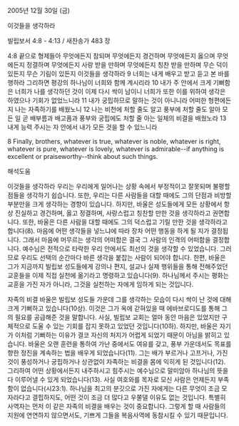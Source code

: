 2005년 12월 30일 (금)

이것들을 생각하라



빌립보서 4:8 - 4:13 / 새찬송가 483 장


4:8 끝으로 형제들아 무엇에든지 참되며 무엇에든지 경건하며 무엇에든지 옳으며 무엇에든지 정결하며 무엇에든지 사랑 받을 만하며 무엇에든지 칭찬 받을 만하며 무슨 덕이 있든지 무슨 기림이 있든지 이것들을 생각하라 9 너희는 내게 배우고 받고 듣고 본 바를 행하라 그리하면 평강의 하나님이 너희와 함께 계시리라 10 내가 주 안에서 크게 기뻐함은 너희가 나를 생각하던 것이 이제 다시 싹이 남이니 너희가 또한 이를 위하여 생각은 하였으나 기회가 없었느니라 11 내가 궁핍하므로 말하는 것이 아니니라 어떠한 형편에든지 나는 자족하기를 배웠노니 12 나는 비천에 처할 줄도 알고 풍부에 처할 줄도 알아 모든 일 곧 배부름과 배고픔과 풍부와 궁핍에도 처할 줄 아는 일체의 비결을 배웠노라 13 내게 능력 주시는 자 안에서 내가 모든 것을 할 수 있느니라 

8 Finally, brothers, whatever is true, whatever is noble, whatever is right, whatever is pure, whatever is lovely, whatever is admirable--if anything is excellent or praiseworthy--think about such things.

해석도움





이것들을 생각하라 
우리는 우리에게 일어나는 상황 속에서 부정적이고 잘못되며 불평할 점들을 생각하기 쉽습니다. 또한, 우리는 다른 사람들을 대할 때에도 그의 단점과 비방할 부분만을 크게 생각하는 경향이 있습니다. 하지만, 바울은 성도들에게 모든 상황에서 항상 진실하고 경건하며, 옳고 정결하며, 사랑스럽고 칭찬할 만한 것을 생각하라고 권면합니다. 또한, 바울은 다른 사람을 대할 때에도 그의 덕스럽고 기릴 만한 것을 생각하라고 합니다(8). 마음에 어떤 생각들을 넣느냐에 따라 장차 어떤 행동을 하게 될 지가 결정됩니다. 그래서 마음에 머무르는 생각의 어떠함은 결국 그 사람의 인격의 어떠함을 결정합니다. 예수님은 전적으로 타락한 우리 안에서도 최선의 것을 생각할 수 있었습니다. 그러므로 우리도 선택의 순간마다 바른 생각을 붙잡는 사람이 되어야 합니다. 한편, 바울은 그가 지금까지 빌립보 성도들에게 강의나 편지, 설교나 실제 행위들을 통해 전해주었던 교훈들을 이제 직접 실천에 옮기라고 명령하고 있습니다(9). 하나님께서 주시는 평화는 교훈을 가진 자가 아니라, 그것을 실천하는 자에게 임하게 되는 것입니다. 

자족의 비결 
바울은 빌립보 성도들 가운데 그를 생각하는 모습이 다시 싹이 난 것에 대해 크게 기뻐하고 있습니다(10상). 이것은 그가 옥에 갇혀있을 때 에바브로디도를 통해 그의 필요를 공급해준 것을 말합니다. 사실, 빌립보 교회는 얼마 동안 마음은 있었지만 구체적으로 도울 수 있는 기회를 잡지 못하고 있었던 것입니다(10하). 하지만, 바울은 자기가 이처럼 기뻐하는 이유가 결코 자신의 처지가 어렵게 되었기 때문이 아님을 밝히고 있습니다. 바울은 오랜 훈련을 통하여 가난 중에서도 여유를 갖고, 풍부 가운데서도 목표를 향한 정진을 계속하는 법을 배우게 되었습니다(11). 그는 배가 부르거나 고프거나, 가진 것이 풍성하거나 궁핍하거나 상관없이 자족하는 비결을 몸에 익히게 된 것입니다(12). 그리하여 어떤 상황에서든지 내주하시고 힘주시는 예수님으로 말미암아 하나님의 뜻을 다 이루어낼 수 있게 되었습니다(13). 사실 여호와를 목자로 모신 사람은 언제든지 부족함이 없습니다(시23:1). 하나님을 최고의 분깃으로 가진 자에게는 다른 무엇이 조금 모자라다고 결핍하지도, 어떤 것이 조금 더 많다고 우쭐댈 이유도 없는 것입니다. 특별히 사역자는 먼저 이 같은 자족의 비결을 배우는 것이 중요합니다. 그렇게 할 때 사람들의 지원에 연연하지 않으면서도, 기쁘게 그들을 복음사역에 동참시킬 수 있기 때문입니다.